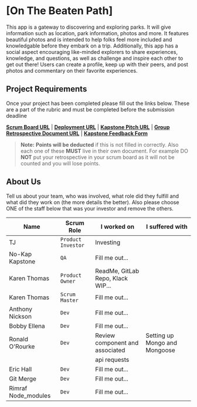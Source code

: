 # [On The Beaten Path]

This app is a gateway to discovering and exploring parks. It will give information such as location, park information,
photos and more. It features beautiful photos and is intended to help folks feel more included and knowledgable before
they embark on a trip. Additionally, this app has a social aspect encouraging like-minded explorers to share
experiences, knowledge, and questions, as well as challenge and inspire each other to get out there! Users can create a
profile, keep up with their peers, and post photos and commentary on their favorite experiences.

## Project Requirements

Once your project has been completed please fill out the links below. These are a part of the rubric and must be
completed before the submission deadline

**[Scrum Board URL](https://trello.com/)** | **[Deployment URL](https://onthebeatenpath.vercel.app/)** |
**[Kapstone Pitch URL](https://docs.google.com/document/d/1QZwwPDaHK0Y8LXQ6RvwL7ziLWrV4fl-McGDpW4m-Pdc/edit?usp=sharing)**
| **[Group Retrospective Document URL](https://google.com/)** |
**[Kapstone Feedback Form](https://docs.google.com/forms/d/e/1FAIpQLSeGbm0WcPzlEXHYkWDHcKmXr0fY3cF9sA1zGiP16sjd-0Jg5A/viewform)**

> **Note:** **Points will be deducted** if this is not filled in correctly. Also each one of these **MUST** live in
> their own document. For example DO **NOT** put your retrospective in your scrum board as it will not be counted and
> you will lose points.

## About Us

Tell us about your team, who was involved, what role did they fulfill and what did they work on (the more details the
better). Also please choose ONE of the staff below that was your investor and remove the others.

| Name                | Scrum Role         | I worked on                       | I suffered with               |
| ------------------- | ------------------ | --------------------------------- | ----------------------------- |
| TJ                  | `Product Investor` | Investing                         |
| No-Kap Kapstone     | `QA`               | Fill me out...                    |
| Karen Thomas        | `Product Owner`    | ReadMe, GitLab Repo, Klack WIP... |
| Karen Thomas        | `Scrum Master`     | Fill me out...                    |
| Anthony Nickson     | `Dev`              | Fill me out...                    |
| Bobby Ellena        | `Dev`              | Fill me out...                    |
| Ronald O'Rourke     | `Dev`              | Review component and associated   | Setting up Mongo and Mongoose |
|                     |                    | api requests                      |
| Eric Hall           | `Dev`              | Fill me out...                    |
| Git Merge           | `Dev`              | Fill me out...                    |
| Rimraf Node_modules | `Dev`              | Fill me out...                    |
